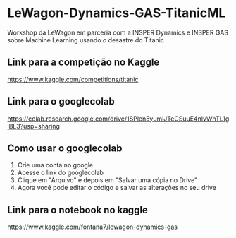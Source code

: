 # LeWagon-Dynamics-GAS-TitanicML
Workshop da LeWagon em parceria com a INSPER Dynamics e INSPER GAS sobre Machine Learning usando o desastre do Titanic

## Link para a competição no Kaggle
https://www.kaggle.com/competitions/titanic

## Link para o googlecolab
https://colab.research.google.com/drive/1SPlen5yumlJTeCSuuE4nlvWhTL1glBL3?usp=sharing

## Como usar o googlecolab
1. Crie uma conta no google
2. Acesse o link do googlecolab
3. Clique em "Arquivo" e depois em "Salvar uma cópia no Drive"
4. Agora você pode editar o código e salvar as alterações no seu drive

## Link para o notebook no kaggle
https://www.kaggle.com/fontana7/lewagon-dynamics-gas